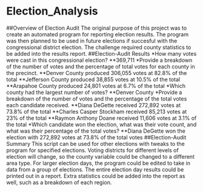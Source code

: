 # Election_Analysis
##Overview of Election Audit
The original purpose of this project was to create an automated program for reporting election results. The program was then planned to be used in future elections if succesful with the congressional district election. The challenge required county statistics to be added into the results report.
##Election-Audit Results
*How many votes were cast in this congressional election?
**369,711
*Provide a breakdown of the number of votes and the percentage of total votes for each county in the precinct.
**Denver County produced 306,055 votes at 82.8% of the total
**Jefferson County produced 38,855 votes at 10.5% of the total
**Arapahoe County produced 24,801 votes at 6.7% of the total
*Which county had the largest number of votes?
**Denver County
*Provide a breakdown of the number of votes and the percentage of the total votes each candidate received.
**Diana DeGette received 272,892 votes at 73.8% of the total
**Charles Casper Stockham received 85,213 votes at 23% of the total
**Raymon Anthony Doane received 11,606 votes at 3.1% of the total
*Which candidate won the election, what was their vote count, and what was their percentage of the total votes?
**Diana DeGette won the election with 272,892 votes at 73.8% of the total votes
##Election-Audit Summary
This script can be used for other elections with tweaks to the program for specified elections. Voting districts for different levels of election will change, so the county variable could be changed to a different area type. For larger election days, the program could be edited to take in data from a group of elections. The entire election day results could be printed out in a report. Extra statistics could be added into the report as well, such as a breakdown of each region.
